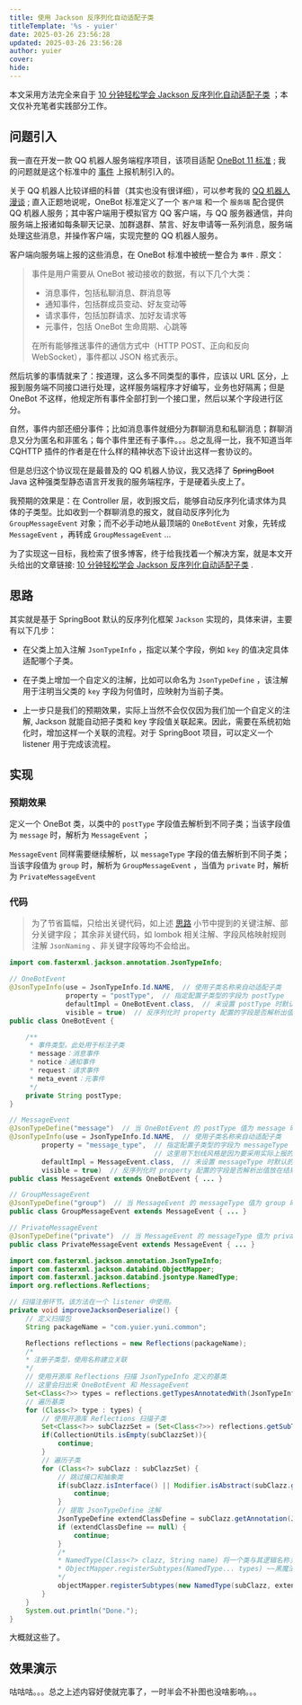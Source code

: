 ```yaml
---
title: 使用 Jackson 反序列化自动适配子类
titleTemplate: '%s - yuier'
date: 2025-03-26 23:56:28
updated: 2025-03-26 23:56:28
author: yuier
cover: 
hide: 
---
```


本文采用方法完全来自于 [10 分钟轻松学会 Jackson 反序列化自动适配子类](https://zhuanlan.zhihu.com/p/357911357) ；本文仅补充笔者实践部分工作。

<!-- more -->

## 问题引入

我一直在开发一款 QQ 机器人服务端程序项目，该项目适配 [OneBot 11 标准](https://283375.github.io/onebot_v11_vitepress/) ; 我的问题就是这个标准中的 [事件](https://283375.github.io/onebot_v11_vitepress/event/index.html) 上报机制引入的。

关于 QQ 机器人比较详细的科普（其实也没有很详细），可以参考我的 [QQ 机器人漫谈](https://yuier.com/posts/003-qq-bot-brief-introduce) ; 直入正题地说呢，OneBot 标准定义了一个 `客户端` 和一个 `服务端` 配合提供 QQ 机器人服务；其中客户端用于模拟官方 QQ 客户端，与 QQ 服务器通信，并向服务端上报诸如每条聊天记录、加群退群、禁言、好友申请等一系列消息，服务端处理这些消息，并操作客户端，实现完整的 QQ 机器人服务。

客户端向服务端上报的这些消息，在 OneBot 标准中被统一整合为 `事件` . 原文：

> 事件是用户需要从 OneBot 被动接收的数据，有以下几个大类：
> - 消息事件，包括私聊消息、群消息等
> - 通知事件，包括群成员变动、好友变动等
> - 请求事件，包括加群请求、加好友请求等
> - 元事件，包括 OneBot 生命周期、心跳等
> 
> 在所有能够推送事件的通信方式中（HTTP POST、正向和反向 WebSocket），事件都以 JSON 格式表示。

然后坑爹的事情就来了：按道理，这么多不同类型的事件，应该以 URL 区分，上报到服务端不同接口进行处理，这样服务端程序才好编写，业务也好隔离；但是 OneBot 不这样，他规定所有事件全部打到一个接口里，然后以某个字段进行区分。

自然，事件内部还细分事件；比如消息事件就细分为群聊消息和私聊消息；群聊消息又分为匿名和非匿名；每个事件里还有子事件。。。总之乱得一比，我不知道当年 CQHTTP 插件的作者是在什么样的精神状态下设计出这样一套协议的。

但是总归这个协议现在是最普及的 QQ 机器人协议，我又选择了 ~~SpringBoot~~ Java 这种强类型静态语言开发我的服务端程序，于是硬着头皮上了。

我预期的效果是：在 Controller 层，收到报文后，能够自动反序列化请求体为具体的子类型。比如收到一个群聊消息的报文，就自动反序列化为 `GroupMessageEvent` 对象；而不必手动地从最顶端的 `OneBotEvent` 对象，先转成 `MessageEvent` ，再转成 `GroupMessageEvent` ... 

为了实现这一目标，我检索了很多博客，终于给我找着一个解决方案，就是本文开头给出的文章链接: [10 分钟轻松学会 Jackson 反序列化自动适配子类](https://zhuanlan.zhihu.com/p/357911357) .

## 思路

其实就是基于 SpringBoot 默认的反序列化框架 `Jackson` 实现的，具体来讲，主要有以下几步：

- 在父类上加入注解 `JsonTypeInfo` ，指定以某个字段，例如 `key` 的值决定具体适配哪个子类。

- 在子类上增加一个自定义的注解，比如可以命名为 `JsonTypeDefine` ，该注解用于注明当父类的 `key` 字段为何值时，应映射为当前子类。

- 上一步只是我们的预期效果，实际上当然不会仅仅因为我们加一个自定义的注解, Jackson 就能自动把子类和 key 字段值关联起来。因此，需要在系统初始化时，增加这样一个关联的流程。对于 SpringBoot 项目，可以定义一个 listener 用于完成该流程。

## 实现

### 预期效果

定义一个 OneBot 类，以类中的 `postType` 字段值去解析到不同子类；当该字段值为 `message` 时，解析为 `MessageEvent` ；

`MessageEvent` 同样需要继续解析，以 `messageType` 字段的值去解析到不同子类；当该字段值为 `group` 时，解析为 `GroupMessageEvent` ，当值为 `private` 时，解析为 `PrivateMessageEvent` 

### 代码

> 为了节省篇幅，只给出关键代码，如上述 [思路](#思路) 小节中提到的关键注解、部分关键字段； 其余非关键代码，如 lombok 相关注解、字段风格映射规则注解 `JsonNaming` 、非关键字段等均不会给出。

```java
import com.fasterxml.jackson.annotation.JsonTypeInfo;

// OneBotEvent
@JsonTypeInfo(use = JsonTypeInfo.Id.NAME,  // 使用子类名称来自动适配子类
              property = "postType",  // 指定配置子类型的字段为 postType
              defaultImpl = OneBotEvent.class,  // 未设置 postType 时默认的解析类型，这里设为 OneBotEvent 本身
              visible = true)  // 反序列化时 property 配置的字段是否解析出值放在结果中
public class OneBotEvent {

    /**
     * 事件类型。此处用于标注子类
     * message：消息事件
     * notice：通知事件
     * request：请求事件
     * meta_event：元事件
     */
    private String postType;
}
```

```java
// MessageEvent
@JsonTypeDefine("message")  // 当 OneBotEvent 的 postType 值为 message 时，解析为本类
@JsonTypeInfo(use = JsonTypeInfo.Id.NAME,  // 使用子类名称来自动适配子类
        property = "message_type",  // 指定配置子类型的字段为 messageType .
                                    // 这里用下划线风格是因为要采用实际上报的请求中的字段。
        defaultImpl = MessageEvent.class,  // 未设置 messageType 时默认的解析类型，这里设为 OneBotEvent 本身
        visible = true)  // 反序列化时 property 配置的字段是否解析出值放在结果中
public class MessageEvent extends OneBotEvent { ... }
```

```java
// GroupMessageEvent
@JsonTypeDefine("group")  // 当 MessageEvent 的 messageType 值为 group 时，解析为本类
public class GroupMessageEvent extends MessageEvent { ... }
```

```java
// PrivateMessageEvent
@JsonTypeDefine("private")  // 当 MessageEvent 的 messageType 值为 private 时，解析为本类
public class PrivateMessageEvent extends MessageEvent { ... }
```

```java
import com.fasterxml.jackson.annotation.JsonTypeInfo;
import com.fasterxml.jackson.databind.ObjectMapper;
import com.fasterxml.jackson.databind.jsontype.NamedType;
import org.reflections.Reflections;

// 扫描注册环节。该方法在一个 listener 中使用。
private void improveJacksonDeserialize() {
    // 定义扫描包
    String packageName = "com.yuier.yuni.common";

    Reflections reflections = new Reflections(packageName);
    /*
    * 注册子类型，使用名称建立关联
    */
    // 使用开源库 Reflections 扫描 JsonTypeInfo 定义的基类
    // 这里会扫出来 OneBotEvent 和 MessageEvent
    Set<Class<?>> types = reflections.getTypesAnnotatedWith(JsonTypeInfo.class);
    // 遍历基类
    for (Class<?> type : types) {
        // 使用开源库 Reflections 扫描子类
        Set<Class<?>> subClazzSet = (Set<Class<?>>) reflections.getSubTypesOf(type);
        if(CollectionUtils.isEmpty(subClazzSet)){
            continue;
        }
        // 遍历子类
        for (Class<?> subClazz : subClazzSet) {
            // 跳过接口和抽象类
            if(subClazz.isInterface() || Modifier.isAbstract(subClazz.getModifiers())){
                continue;
            }
            // 提取 JsonTypeDefine 注解
            JsonTypeDefine extendClassDefine = subClazz.getAnnotation(JsonTypeDefine.class);
            if (extendClassDefine == null) {
                continue;
            }
            /*
            * NamedType(Class<?> clazz, String name) 将一个类与其逻辑名称关联起来
            * ObjectMapper.registerSubtypes(NamedType... types) ~~黑魔法~~ 完成我们希望的注册效果
            */
            objectMapper.registerSubtypes(new NamedType(subClazz, extendClassDefine.value()));
        }
    }
    System.out.println("Done.");
}
```

大概就这些了。

## 效果演示

咕咕咕。。。总之上述内容好使就完事了，一时半会不补图也没啥影响。。。
